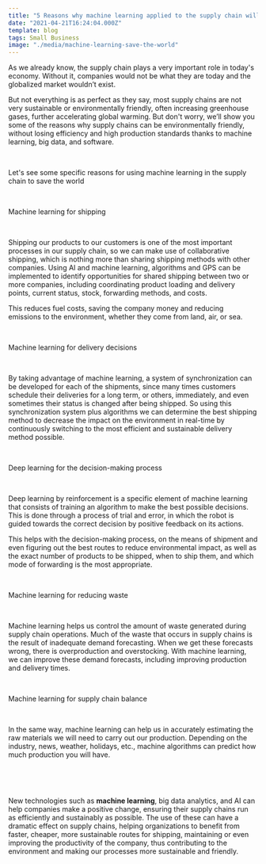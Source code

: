 ```yaml
---
title: "5 Reasons why machine learning applied to the supply chain will save the planet"
date: "2021-04-21T16:24:04.000Z"
template: blog
tags: Small Business
image: "./media/machine-learning-save-the-world"
---
```


As we already know, the supply chain plays a very important role in today's economy. Without it, companies would not be what they are today and the globalized market wouldn’t exist. 

But not everything is as perfect as they say, most supply chains are not very sustainable or environmentally friendly, often increasing greenhouse gases, further accelerating global warming. But don't worry, we’ll show you some of the reasons why supply chains can be environmentally friendly, without losing efficiency and high production standards thanks to machine learning, big data, and software. 

<Br>

<title-2>Let's see some specific reasons for using machine learning in the supply chain to save the world</title-2>

<Br>

<title-3>Machine learning for shipping</title-3>

<Br>

Shipping our products to our customers is one of the most important processes in our supply chain, so we can make use of collaborative shipping, which is nothing more than sharing shipping methods with other companies. Using AI and machine learning, algorithms and GPS can be implemented to identify opportunities for shared shipping between two or more companies, including coordinating product loading and delivery points, current status, stock, forwarding methods, and costs. 

This reduces fuel costs, saving the company money and reducing emissions to the environment, whether they come from land, air, or sea. 

<Br>

<title-3>Machine learning for delivery decisions</title-3>

<Br>
  
By taking advantage of machine learning, a system of synchronization can be developed for each of the shipments, since many times customers schedule their deliveries for a long term, or others, immediately, and even sometimes their status is changed after being shipped. So using this synchronization system plus algorithms we can determine the best shipping method to decrease the impact on the environment in real-time by continuously switching to the most efficient and sustainable delivery method possible.  

<Br>

<title-3>Deep learning for the decision-making process</title-3>

<Br>
  
Deep learning by reinforcement is a specific element of machine learning that consists of training an algorithm to make the best possible decisions. This is done through a process of trial and error, in which the robot is guided towards the correct decision by positive feedback on its actions.

This helps with the decision-making process, on the means of shipment and even figuring out the best routes to reduce environmental impact, as well as the exact number of products to be shipped, when to ship them, and which mode of forwarding is the most appropriate. 

<Br>

<title-3>Machine learning for reducing waste</title-3>

<Br>
  
Machine learning helps us control the amount of waste generated during supply chain operations. Much of the waste that occurs in supply chains is the result of inadequate demand forecasting. When we get these forecasts wrong, there is overproduction and overstocking.  With machine learning, we can improve these demand forecasts, including improving production and delivery times.

<Br>

<title-3>Machine learning for supply chain balance</title-3>

<Br>
  
In the same way, machine learning can help us in accurately estimating the raw materials we will need to carry out our production. Depending on the industry, news, weather, holidays, etc., machine algorithms can predict how much production you will have.

<Br>

<youtube-video id="mJ6rjJiIHyo"></youtube-video>

<Br>
  
New technologies such as **machine learning**, big data analytics, and AI can help companies make a positive change, ensuring their supply chains run as efficiently and sustainably as possible. The use of these can have a dramatic effect on supply chains, helping organizations to benefit from faster, cheaper, more sustainable routes for shipping, maintaining or even improving the productivity of the company, thus contributing to the environment and making our processes more sustainable and friendly.

